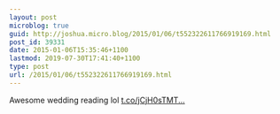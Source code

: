 ```yaml
---
layout: post
microblog: true
guid: http://joshua.micro.blog/2015/01/06/t552322611766919169.html
post_id: 39331
date: 2015-01-06T15:35:46+1100
lastmod: 2019-07-30T17:41:40+1100
type: post
url: /2015/01/06/t552322611766919169.html
---
```

Awesome wedding reading lol [t.co/jCjH0sTMT...](https://t.co/jCjH0sTMTI)
